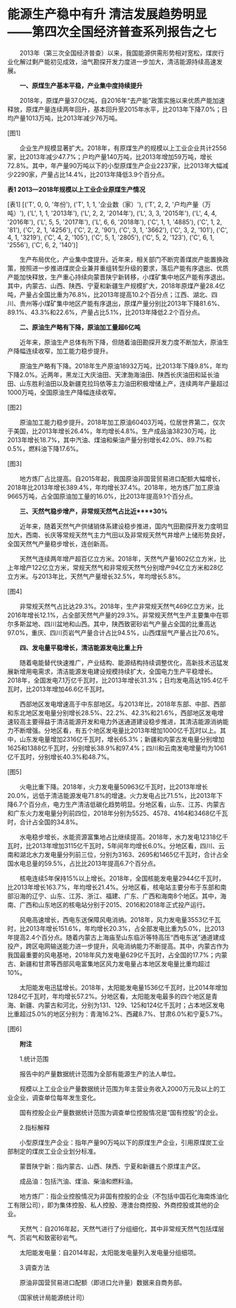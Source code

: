 # 能源生产稳中有升 清洁发展趋势明显——第四次全国经济普查系列报告之七

　　2013年（第三次全国经济普查）以来，我国能源供需形势相对宽松，煤炭行业化解过剩产能初见成效，油气勘探开发力度进一步加大，清洁能源持续高速发展。

　　**一、原煤生产基本平稳，产业集中度持续提升**

　　2018年，原煤产量37.0亿吨，自2016年“去产能”政策实施以来优质产能加速释放，原煤产量连续两年回升，基本回升至2015年水平，比2013年下降7.0%；日均产量1013万吨，比2013年减少76万吨。

[图1]

　　企业生产规模显著扩大。2018年，有原煤生产的规模以上工业企业共计2556家，比2013年减少47.7%；户均产量140万吨，比2013年增加59万吨，增长72.8%。其中，年产量90万吨以下的小型原煤生产企业2237家，比2013年大幅减少2290家，产量占比14.4%，比2013年降低3.9个百分点。

**表****1 2013****—****2018****年规模以上工业企业原煤生产情况**

[表1]
[('T', 0, 0, '年份'), ('T', 1, 1, '企业数（家）'), ('T', 2, 2, '户均产量（万吨）'), ('L', 1, 1, '2013年'), ('L', 2, 2, '2014年'), ('L', 3, 3, '2015年'), ('L', 4, 4, '2016年'), ('L', 5, 5, '2017年'), ('L', 6, 6, '2018年'), ('C', 1, 1, '4885'), ('C', 1, 2, '81'), ('C', 2, 1, '4256'), ('C', 2, 2, '90'), ('C', 3, 1, '3662'), ('C', 3, 2, '101'), ('C', 4, 1, '3219'), ('C', 4, 2, '105'), ('C', 5, 1, '2805'), ('C', 5, 2, '123'), ('C', 6, 1, '2556'), ('C', 6, 2, '140')]

　　生产布局优化，产业集中度提升。近年来，相关部门不断完善煤炭产能置换政策，按照进一步推进煤炭企业兼并重组转型升级的要求，落后产能有序退出、优质产能加快释放，生产重心持续向蒙晋陕宁新转移，小煤矿集中地区产能有序退出。其中，内蒙古、山西、陕西、宁夏和新疆生产规模扩大，2018年原煤产量28.4亿吨，产量占全国比重为76.8%，比2013年提高10.2个百分点；江西、湖北、四川、贵州等小煤矿集中地区产能有序退出，原煤产量分别比2013年下降81.6%、89.1%、43.3%和22.6%，产量占比5.1%，比2013年降低2.2个百分点。

　　**二、原油生产略有下降，原油加工量超****6****亿吨**

　　近年来，原油生产总体有所下降，但随着油田勘探开发力度不断加大，原油生产降幅连续收窄，加工能力稳步提升。

　　原油生产略有下降。2018年生产原油18932万吨，比2013年下降9.8%，年均下降2.0%。近两年，黑龙江大庆油田、天津渤海油田、陕西长庆油田和延长油田、山东胜利油田以及新疆克拉玛依等主力油田积极增储上产，连续两年产量超过1000万吨，全国原油生产降幅连续收窄。

[图2]

　　原油加工能力稳步提升。2018年加工原油60403万吨，位居世界第二，仅次于美国，比2013年增长26.4%，年均增长4.8%。生产成品油38230万吨，比2013年增长18.7%，其中汽油、煤油和柴油产量分别增长42.0%、89.7%和0.5%，燃料油下降17.6%。

[图3]

　　地方炼厂占比提高。自2015年起，我国原油非国营贸易进口配额大幅增长，2018年比2013年增长389.4%，年均增长37.4%。2018年，地方炼厂加工原油9665万吨，占全国原油加工量的16.0%，比2013年提高9.1个百分点。

　　**三、天然气稳步增产，非常规天然气占比近****30%**

　　近年来，随着天然气产供储销体系建设稳步推进，国内气田勘探开发力度明显加大，西南、长庆等常规天然气主力气田以及非常规天然气井增产上储形势良好，全国天然气产量稳步增长，连创新高。

　　天然气连续两年增产超百亿立方米。2018年，天然气产量1602亿立方米，比上年增产122亿立方米，常规天然气和非常规天然气分别增产94亿立方米和28亿立方米。与2013年比，天然气产量增长32.5%，年均增长5.8%。

[图4]

　　非常规天然气占比达29.3%。2018年，生产非常规天然气469亿立方米，比2016年增长12.1%，占全部天然气产量的29.3%。非常规天然气生产主要集中在鄂尔多斯盆地、四川盆地和山西。其中，陕西致密砂岩气产量占全国的比重高达97.0%，重庆、四川页岩气产量合计占比94.5%，山西煤层气产量占比70.6%。

　　**四、发电量平稳增长，清洁能源发电比重上升**

　　随着电能替代快速推广，产业结构、能源结构持续调整优化，高新技术迅猛发展新增用电需求，清洁能源发电建设规模持续扩大，全国电力生产平稳增长。2018年，全国发电7.1万亿千瓦时，比2013年增长31.3%；日均发电高达195.4亿千瓦时，比2013年增加46.6亿千瓦时。

　　西部地区发电增速高于中东部地区。与2013年比，2018年东部、中部、西部和东北地区发电量分别增长28.5%、22.2%、42.3%和21.6%，西部地区发电增速较高主要得益于清洁能源开发和电力外送通道建设稳步推进，其清洁能源消纳能力不断增强。分地区看，有五个地区发电量比2013年增加1000亿千瓦时以上。其中，山东发电量增加2316亿千瓦时，增长65.3%；新疆和内蒙古发电量分别增加1625和1388亿千瓦时，分别增长38.9%和97.4%；四川和云南发电增量均为1061亿千瓦时，分别增长40.3%和48.7%。

[图5]

　　火电比重下降。2018年，火力发电量50963亿千瓦时，比2013年增长20.0%，远低于清洁能源发电71.8%的增速。火力发电占比71.5%，比2013年下降6.7个百分点，电力生产清洁低碳化趋势明显。分地区看，山东、江苏、内蒙古和广东火力发电量分列前四位，2018年分别为5525、4578、4164和3468亿千瓦时，合计占全国的34.8%。

　　水电稳步增长，水能资源富集地占比继续提高。2018年，水力发电12318亿千瓦时，比2013年增加3115亿千瓦时，5年间年均增长6.0%。分地区看，四川、云南和湖北水力发电量分列前三位，分别为3163、2695和1465亿千瓦时，合计占全国水电总量的59.5%，占比比2013年提高6.7个百分点。

　　核电连续5年保持15%以上增长。2018年，全国核能发电量2944亿千瓦时，比2013年增长163.7%，年均增长21.4%。分地区看，核电站主要分布于东部和南部沿海的辽宁、山东、江苏、浙江、福建、广东、广西和海南8个地区。其中，海南、广西和山东地区的核电站分别于2015、2016和2018年正式投产运行。

　　风电高速增长，西电东送保障风电消纳。2018年，风力发电量3553亿千瓦时，比2013年增长151.6%，年均增长20.3%，占全部发电比重为5.0%，比2013年提高2.4个百分点。随着内蒙古上海庙至山东临沂等特高压“西电东送”通道建成投产，跨区电网输送能力进一步提升，风电消纳能力不断提高。其中，内蒙古作为我国最重要的风电基地，2018年风力发电量629亿千瓦时，占全国的17.7%；内蒙古、新疆和甘肃等西部风电富集地区风力发电量占本地区发电量比重均超过10%。

　　太阳能发电迅猛增长。2018年，太阳能发电量1536亿千瓦时，比2014年增加1284亿千瓦时，年均增长57.2%。分地区看，太阳能发电最多的四个地区是青海、新疆、内蒙古和河北，分别为131、129、125和124亿千瓦时；占本地区发电比重超过5.0%的地区分别为：青海16.2%、西藏8.7%、甘肃6.0%和宁夏5.7%。

[图6]

　　**附注**

　　1.统计范围

　　报告中的产量数据统计范围为全部有能源生产的法人单位。

　　规模以上工业企业产量数据统计范围为年主营业务收入2000万元及以上的工业企业，调查单位每年发生变化。

　　国有控股企业产量数据统计范围为调查单位控股情况是“国有控股”的企业。

　　2.指标解释

　　小型原煤生产企业：指年产量90万吨以下的原煤生产企业，引用原煤炭工业部制定的煤炭工业企业划分标准。

　　蒙晋陕宁新：指内蒙古、山西、陕西、宁夏和新疆五个原煤主产区。

　　成品油：包括汽油、煤油、柴油和燃料油。

　　地方炼厂：指企业控股情况为非国有控股的企业（不包括中国石化海南炼油化工有限公司），即为集体控股、私人控股、港澳台商控股、外商控股或其他的企业。

　　天然气：自2016年起，天然气进行了分组细化，其中非常规天然气包括煤层气、页岩气和致密砂岩气。

　　太阳能发电量：自2014年起，太阳能发电量列入发电量分组细项。

　　3.调查方法

　　原油非国营贸易进口配额（即进口允许量）数据来自商务部。

    （国家统计局能源统计司）